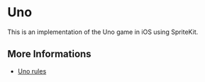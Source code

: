 # Uno

This is an implementation of the Uno game in iOS using SpriteKit.

## More Informations

* [Uno rules](https://en.wikipedia.org/wiki/Uno_(card_game))

